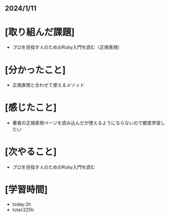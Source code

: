 ## 2024/1/11

# [取り組んだ課題]
- プロを目指す人のためのRuby入門を読む（正規表現）
# [分かったこと]
- 正規表現と合わせて使えるメソッド
# [感じたこと]  
- 著者の正規表現ページを読み込んだが使えるようにならないので都度学習したい
# [次やること]
- プロを目指す人のためのRuby入門を読む
# [学習時間]
- today:2h  
- total:225h

